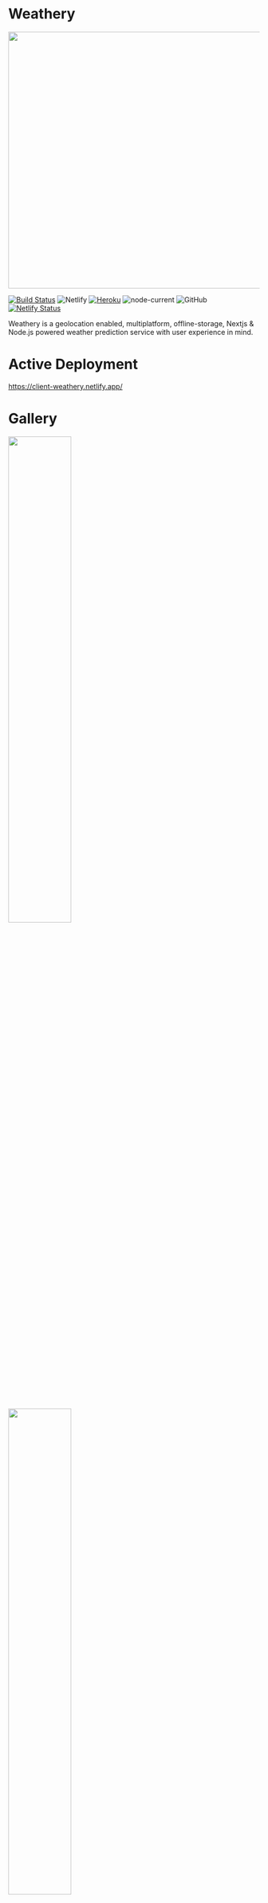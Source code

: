 # Weathery
 
 <img width="515" src="https://i.imgur.com/aZCwfr5.png0">

[![Build Status](https://travis-ci.com/Gern-Yataro/Weathery-Weather-App.svg?branch=master)](https://travis-ci.com/Gern-Yataro/Weathery-Weather-App)
![Netlify](https://img.shields.io/netlify/d81d0a81-6c64-46c3-8d58-9cf7d7de8cf6) 
[![Heroku](https://img.shields.io/badge/heroku-deployed-brightgreen)](https://api-weathery.herokuapp.com/weather)
![node-current](https://img.shields.io/node/v/next)
![GitHub](https://img.shields.io/github/license/Gern-Yataro/Weathery-Weather-App) 
[![Netlify Status](https://api.netlify.com/api/v1/badges/d81d0a81-6c64-46c3-8d58-9cf7d7de8cf6/deploy-status)](https://app.netlify.com/sites/client-weathery/deploys)

Weathery is a geolocation enabled, multiplatform, offline-storage, Nextjs & Node.js powered weather prediction service with user experience in mind.


# Active Deployment
https://client-weathery.netlify.app/


# Gallery
<img width="50%" src="https://i.imgur.com/JiMUnre.png"> <img width="50%" src="https://i.imgur.com/2tAmOZZ.png">


# Features

  - Multilanguage support
  - Geolocation support
  - Accessible on desktop, mobile, tablet
  - Comprehensive weather data with informative suggestions
  - Dark & light theme
  - Customisable panels

# Tech


Weathery uses a number of open source projects to run smoothly:

* [Next.js](https://nextjs.org/) - A React frontend framework
* [node.js](https://nodejs.org/) - evented I/O for the backend
* [Express](https://expressjs.com/) - fast node.js network app framework
* [DarkSky](https://darksky.net/dev) - weather prediction API
* [Algolia](https://www.algolia.com/) - location service API

Backend Host: [Heroku](https://www.heroku.com/)

Frontend Host: [Netlify](https://www.netlify.com/)

I separate frontend and backend mainly because of scalability & modularity 


# License

MIT

---
[![ForTheBadge built-with-love](http://ForTheBadge.com/images/badges/built-with-love.svg)](https://GitHub.com/Gern-Yataro/) [![ForTheBadge uses-js](http://ForTheBadge.com/images/badges/uses-js.svg)](http://ForTheBadge.com)
